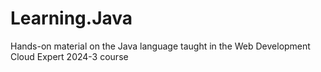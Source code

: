# Learning.Java
Hands-on material on the Java language taught in the Web Development Cloud Expert 2024-3 course

